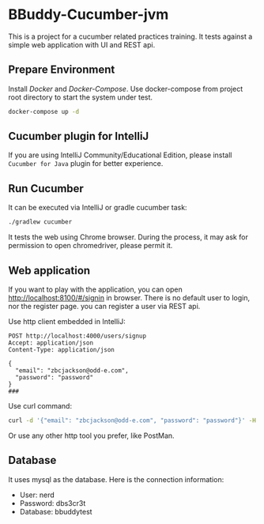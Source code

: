 # BBuddy-Cucumber-jvm

This is a project for a cucumber related practices training. It tests against a simple web application with UI and REST api.

## Prepare Environment
Install *Docker* and *Docker-Compose*. 
Use docker-compose from project root directory to start the system under test.
```zsh
docker-compose up -d
```

## Cucumber plugin for IntelliJ
If you are using IntelliJ Community/Educational Edition, please install `Cucumber for Java` plugin for better experience.

## Run Cucumber
It can be executed via IntelliJ or gradle cucumber task:
```zsh
./gradlew cucumber
```
It tests the web using Chrome browser. During the process, it may ask for permission to open chromedriver, please permit it.

## Web application
If you want to play with the application, you can open [http://localhost:8100/#/signin](http://localhost:8100/#/signin) in browser.
There is no default user to login, nor the register page. you can register a user via REST api.

Use http client embedded in IntelliJ:
```http request
POST http://localhost:4000/users/signup
Accept: application/json
Content-Type: application/json

{
  "email": "zbcjackson@odd-e.com",
  "password": "password"
}
###
```

Use curl command:
```zsh
curl -d '{"email": "zbcjackson@odd-e.com", "password": "password"}' -H 'Content-Type: application/json' http://localhost:4000/users/signup
```

Or use any other http tool you prefer, like PostMan.

## Database
It uses mysql as the database. Here is the connection information:
* User: nerd
* Password: dbs3cr3t
* Database: bbuddytest